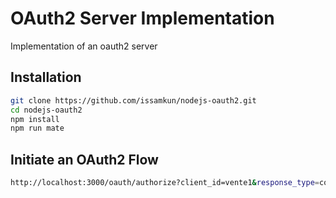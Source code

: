 # OAuth2 Server Implementation

Implementation of an oauth2 server

## Installation

```bash
git clone https://github.com/issamkun/nodejs-oauth2.git
cd nodejs-oauth2
npm install
npm run mate
```

## Initiate an OAuth2 Flow

```bash
http://localhost:3000/oauth/authorize?client_id=vente1&response_type=code&redirect_uri=http://localhost:3000/
```

